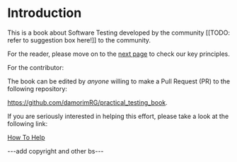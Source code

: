 Introduction
============

This is a book about Software Testing developed by the community [[TODO: refer to suggestion box here!]] to the community.

For the reader, please move on to the <a href="principles.html">next page</a> to check our key principles.

For the contributor:

The book can be edited by *anyone* willing to make a Pull Request (PR) to the following repository:

  <a href="https://github.com/damorimRG/practical_testing_book">https://github.com/damorimRG/practical_testing_book</a>.

If you are seriously interested in helping this effort, please take a look at the following link:

  <a href="misc/howtohelp.html">How To Help</a>


---add copyright and other bs---